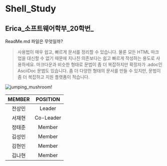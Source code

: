 # Shell_Study
## Erica_소프트웨어학부_20학번_

ReadMe.md 파일은 무엇일까?

>사용법이 매우 쉽고, 빠르게 문서를 정리할 수 있습니다.
>물론 모든 HTML 마크업을 대신할 수 없기 때문에 지나친 의존보다는 쉽고 빠르게 작성하는 용도로 사용하세요.
>마크다운과 비슷한 형태로 문법이 좀 더 복잡하지만 확장자가 .adoc인 AsciiDoc 문법도 있습니다. 좀 더 다양한 형태의 문서를 만들 수 있지만, 문법이 좀 더 복잡하고 지원 플랫폼이 적습니다.

![jumping_mushroom!]( https://gif5jvqbd.fmkorea.com/files/attach/new/20190708/486616/1956694222/1972227895/82ac9b16f1e2dc56875cd56263abaf64.gif)

|MEMBER|POSITION|
|:----:|:----:|
|전상민|Leader|
|서재현|Co-Leader|
|정태준|Member|
|김성민|Member|
|김현민|Member| 
|김나현|Member|



